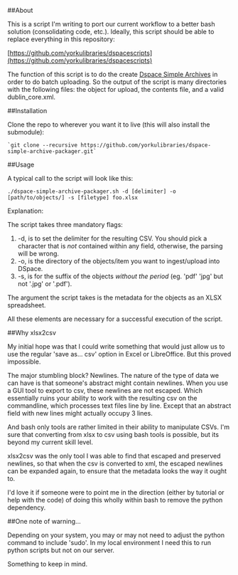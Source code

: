 ##About

This is a script I'm writing to port our current workflow to a better bash solution (consolidating code, etc.). Ideally, this script should be able to replace everything in this repository:

[https://github.com/yorkulibraries/dspacescripts](https://github.com/yorkulibraries/dspacescripts)

The function of this script is to do the create [Dspace Simple Archives](https://wiki.duraspace.org/display/DSDOC18/Importing+and+Exporting+Items+via+Simple+Archive+Format) in order to do batch uploading. So the output of the script is many directories with the following files: the object for upload, the contents file, and a valid dublin_core.xml.

##Installation

Clone the repo to wherever you want it to live (this will also install the submodule):

    `git clone --recursive https://github.com/yorkulibraries/dspace-simple-archive-packager.git`
    
##Usage

A typical call to the script will look like this:

`./dspace-simple-archive-packager.sh -d [delimiter] -o [path/to/objects/] -s [filetype] foo.xlsx`

Explanation:

The script takes three mandatory flags:

1. -d, is to set the delimiter for the resulting CSV. You should pick a character that is *not* contained within any field, otherwise, the parsing will be wrong.
2. -o, is the directory of the objects/item you want to ingest/upload into DSpace.
3. -s, is for the suffix of the objects *without the period* (eg. 'pdf' 'jpg' but not '.jpg' or '.pdf'). 

The argument the script takes is the metadata for the objects as an XLSX spreadsheet. 

All these elements are necessary for a successful execution of the script.

##Why xlsx2csv

My initial hope was that I could write something that would just allow us to use the regular 'save as... csv' option in Excel or LibreOffice. But this proved impossible.

The major stumbling block? Newlines. The nature of the type of data we can have is that someone's abstract might contain newlines. When you use a GUI tool to export to csv, these newlines are not escaped. Which essentially ruins your ability to work with the resulting csv on the commandline, which processes text files line by line. Except that an abstract field with new lines might actually occupy 3 lines.

And bash only tools are rather limited in their ability to manipulate CSVs. I'm sure that converting from xlsx to csv using bash tools is possible, but its beyond my current skill level.

xlsx2csv was the only tool I was able to find that escaped and preserved newlines, so that when the csv is converted to xml, the escaped newlines can be expanded again, to ensure that the metadata looks the way it ought to.

I'd love it if someone were to point me in the direction (either by tutorial or help with the code) of doing this wholly within bash to remove the python dependency.

##One note of warning...

Depending on your system, you may or may not need to adjust the python command to include 'sudo'. In my local environment I need this to run python scripts but not on our server. 

Something to keep in mind.
